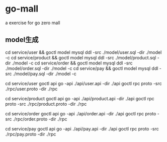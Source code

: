 # go-mall
a exercise for go zero mall


## model生成

cd service/user && goctl model mysql ddl -src ./model/user.sql -dir ./model -c
cd service/product && goctl model mysql ddl -src ./model/product.sql -dir ./model -c
cd service/order && goctl model mysql ddl -src ./model/order.sql -dir ./model -c
cd service/pay && goctl model mysql ddl -src ./model/pay.sql -dir ./model -c

cd  service/user
goctl api go -api ./api/user.api -dir ./api
goctl rpc proto -src ./rpc/user.proto -dir ./rpc

cd  service/product
goctl api go -api ./api/product.api -dir ./api
goctl rpc proto -src ./rpc/product.proto -dir ./rpc

cd  service/order
goctl api go -api ./api/order.api -dir ./api
goctl rpc proto -src ./rpc/order.proto -dir ./rpc

cd  service/pay
goctl api go -api ./api/pay.api -dir ./api
goctl rpc proto -src ./rpc/pay.proto -dir ./rpc